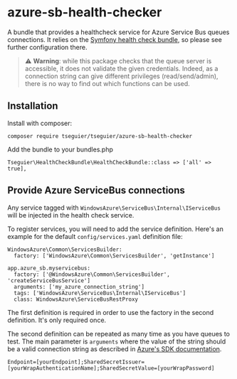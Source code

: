 # azure-sb-health-checker

A bundle that provides a healthcheck service for Azure Service Bus queues connections. It relies on the [Symfony health check bundle](https://github.com/tseguier/health-check), so please see further configuration there. 

> ⚠️ **Warning**: while this package checks that the queue server is accessible, it does not validate the given credentials. Indeed, as a connection string can give different privileges (read/send/admin), there is no way to find out which functions can be used.

## Installation
Install with composer:

```
composer require tseguier/tseguier/azure-sb-health-checker
```

Add the bundle to your bundles.php

```
Tseguier\HealthCheckBundle\HealthCheckBundle::class => ['all' => true],
```

## Provide Azure ServiceBus connections

Any service tagged with `WindowsAzure\ServiceBus\Internal\IServiceBus` will be injected in the health check service.

To register services, you will need to add the service definition. Here's an example for the default `config/services.yaml` definition file:

```
WindowsAzure\Common\ServicesBuilder:
  factory: ['WindowsAzure\Common\ServicesBuilder', 'getInstance']

app.azure_sb.myservicebus:
  factory: ['@WindowsAzure\Common\ServicesBuilder', 'createServiceBusService']
  arguments: ['my_azure_connection_string']
  tags: ['WindowsAzure\ServiceBus\Internal\IServiceBus']
  class: WindowsAzure\ServiceBusRestProxy
```

The first definition is required in order to use the factory in the second definition. It's only required once.

The second definition can be repeated as many time as you have queues to test.
The main parameter is `arguments` where the value of the string should be a valid connection string as described in [Azure's SDK documentation](https://github.com/Azure/azure-sdk-for-php/blob/master/README.md#getting-started-1).

```
Endpoint=[yourEndpoint];SharedSecretIssuer=[yourWrapAuthenticationName];SharedSecretValue=[yourWrapPassword]
```


